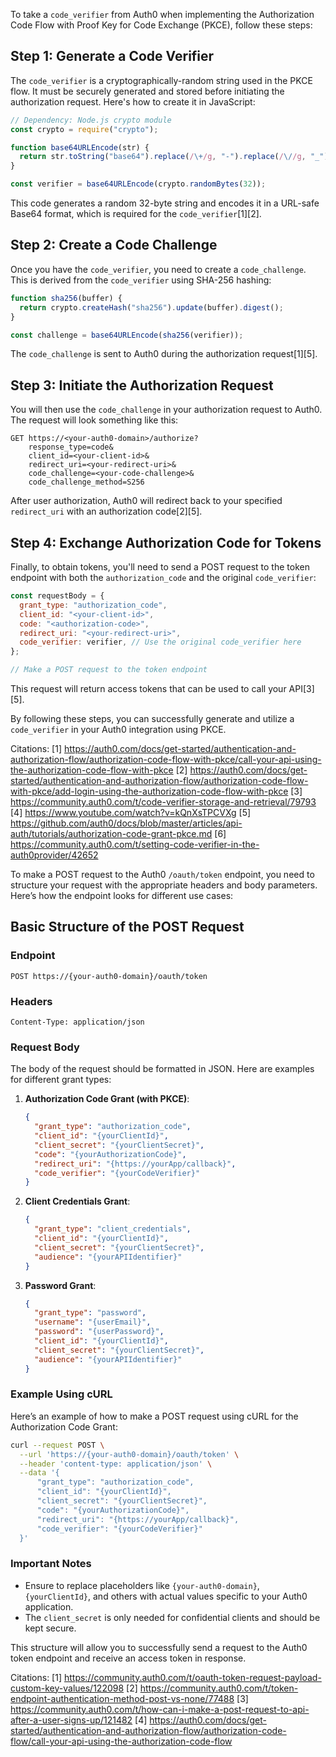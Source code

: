 To take a `code_verifier` from Auth0 when implementing the Authorization Code Flow with Proof Key for Code Exchange (PKCE),
follow these steps:

## Step 1: Generate a Code Verifier

The `code_verifier` is a cryptographically-random string used in the PKCE flow. It must be securely generated and stored
before initiating the authorization request. Here's how to create it in JavaScript:

```javascript
// Dependency: Node.js crypto module
const crypto = require("crypto");

function base64URLEncode(str) {
  return str.toString("base64").replace(/\+/g, "-").replace(/\//g, "_").replace(/=/g, "");
}

const verifier = base64URLEncode(crypto.randomBytes(32));
```

This code generates a random 32-byte string and encodes it in a URL-safe Base64 format, which is required for the
`code_verifier`[1][2].

## Step 2: Create a Code Challenge

Once you have the `code_verifier`, you need to create a `code_challenge`. This is derived from the `code_verifier` using
SHA-256 hashing:

```javascript
function sha256(buffer) {
  return crypto.createHash("sha256").update(buffer).digest();
}

const challenge = base64URLEncode(sha256(verifier));
```

The `code_challenge` is sent to Auth0 during the authorization request[1][5].

## Step 3: Initiate the Authorization Request

You will then use the `code_challenge` in your authorization request to Auth0. The request will look something like this:

```
GET https://<your-auth0-domain>/authorize?
    response_type=code&
    client_id=<your-client-id>&
    redirect_uri=<your-redirect-uri>&
    code_challenge=<your-code-challenge>&
    code_challenge_method=S256
```

After user authorization, Auth0 will redirect back to your specified `redirect_uri` with an authorization code[2][5].

## Step 4: Exchange Authorization Code for Tokens

Finally, to obtain tokens, you'll need to send a POST request to the token endpoint with both the `authorization_code` and
the original `code_verifier`:

```javascript
const requestBody = {
  grant_type: "authorization_code",
  client_id: "<your-client-id>",
  code: "<authorization-code>",
  redirect_uri: "<your-redirect-uri>",
  code_verifier: verifier, // Use the original code_verifier here
};

// Make a POST request to the token endpoint
```

This request will return access tokens that can be used to call your API[3][5].

By following these steps, you can successfully generate and utilize a `code_verifier` in your Auth0 integration using PKCE.

Citations: [1]
https://auth0.com/docs/get-started/authentication-and-authorization-flow/authorization-code-flow-with-pkce/call-your-api-using-the-authorization-code-flow-with-pkce
[2]
https://auth0.com/docs/get-started/authentication-and-authorization-flow/authorization-code-flow-with-pkce/add-login-using-the-authorization-code-flow-with-pkce
[3] https://community.auth0.com/t/code-verifier-storage-and-retrieval/79793 [4] https://www.youtube.com/watch?v=kQnXsTPCVXg
[5] https://github.com/auth0/docs/blob/master/articles/api-auth/tutorials/authorization-code-grant-pkce.md [6]
https://community.auth0.com/t/setting-code-verifier-in-the-auth0provider/42652

To make a POST request to the Auth0 `/oauth/token` endpoint, you need to structure your request with the appropriate headers
and body parameters. Here’s how the endpoint looks for different use cases:

## Basic Structure of the POST Request

### Endpoint

```
POST https://{your-auth0-domain}/oauth/token
```

### Headers

```plaintext
Content-Type: application/json
```

### Request Body

The body of the request should be formatted in JSON. Here are examples for different grant types:

1. **Authorization Code Grant (with PKCE)**:

   ```json
   {
     "grant_type": "authorization_code",
     "client_id": "{yourClientId}",
     "client_secret": "{yourClientSecret}",
     "code": "{yourAuthorizationCode}",
     "redirect_uri": "{https://yourApp/callback}",
     "code_verifier": "{yourCodeVerifier}"
   }
   ```

2. **Client Credentials Grant**:

   ```json
   {
     "grant_type": "client_credentials",
     "client_id": "{yourClientId}",
     "client_secret": "{yourClientSecret}",
     "audience": "{yourAPIIdentifier}"
   }
   ```

3. **Password Grant**:
   ```json
   {
     "grant_type": "password",
     "username": "{userEmail}",
     "password": "{userPassword}",
     "client_id": "{yourClientId}",
     "client_secret": "{yourClientSecret}",
     "audience": "{yourAPIIdentifier}"
   }
   ```

### Example Using cURL

Here’s an example of how to make a POST request using cURL for the Authorization Code Grant:

```bash
curl --request POST \
  --url 'https://{your-auth0-domain}/oauth/token' \
  --header 'content-type: application/json' \
  --data '{
      "grant_type": "authorization_code",
      "client_id": "{yourClientId}",
      "client_secret": "{yourClientSecret}",
      "code": "{yourAuthorizationCode}",
      "redirect_uri": "{https://yourApp/callback}",
      "code_verifier": "{yourCodeVerifier}"
  }'
```

### Important Notes

- Ensure to replace placeholders like `{your-auth0-domain}`, `{yourClientId}`, and others with actual values specific to your
  Auth0 application.
- The `client_secret` is only needed for confidential clients and should be kept secure.

This structure will allow you to successfully send a request to the Auth0 token endpoint and receive an access token in
response.

Citations: [1] https://community.auth0.com/t/oauth-token-request-payload-custom-key-values/122098 [2]
https://community.auth0.com/t/token-endpoint-authentication-method-post-vs-none/77488 [3]
https://community.auth0.com/t/how-can-i-make-a-post-request-to-api-after-a-user-signs-up/121482 [4]
https://auth0.com/docs/get-started/authentication-and-authorization-flow/authorization-code-flow/call-your-api-using-the-authorization-code-flow
